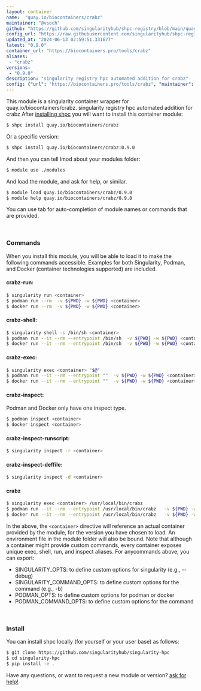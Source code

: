 ```yaml
---
layout: container
name:  "quay.io/biocontainers/crabz"
maintainer: "@vsoch"
github: "https://github.com/singularityhub/shpc-registry/blob/main/quay.io/biocontainers/crabz/container.yaml"
config_url: "https://raw.githubusercontent.com/singularityhub/shpc-registry/main/quay.io/biocontainers/crabz/container.yaml"
updated_at: "2024-06-13 02:59:51.331677"
latest: "0.9.0"
container_url: "https://biocontainers.pro/tools/crabz"
aliases:
 - "crabz"
versions:
 - "0.9.0"
description: "singularity registry hpc automated addition for crabz"
config: {"url": "https://biocontainers.pro/tools/crabz", "maintainer": "@vsoch", "description": "singularity registry hpc automated addition for crabz", "latest": {"0.9.0": "sha256:1b65229b4ecf4425cb67d91cb49dcfa695aa51d812078d28164dbcefcb9adafd"}, "tags": {"0.9.0": "sha256:1b65229b4ecf4425cb67d91cb49dcfa695aa51d812078d28164dbcefcb9adafd"}, "docker": "quay.io/biocontainers/crabz", "aliases": {"crabz": "/usr/local/bin/crabz"}}
---
```


This module is a singularity container wrapper for quay.io/biocontainers/crabz.
singularity registry hpc automated addition for crabz
After [installing shpc](#install) you will want to install this container module:


```bash
$ shpc install quay.io/biocontainers/crabz
```

Or a specific version:

```bash
$ shpc install quay.io/biocontainers/crabz:0.9.0
```

And then you can tell lmod about your modules folder:

```bash
$ module use ./modules
```

And load the module, and ask for help, or similar.

```bash
$ module load quay.io/biocontainers/crabz/0.9.0
$ module help quay.io/biocontainers/crabz/0.9.0
```

You can use tab for auto-completion of module names or commands that are provided.

<br>

### Commands

When you install this module, you will be able to load it to make the following commands accessible.
Examples for both Singularity, Podman, and Docker (container technologies supported) are included.

#### crabz-run:

```bash
$ singularity run <container>
$ podman run --rm  -v ${PWD} -w ${PWD} <container>
$ docker run --rm  -v ${PWD} -w ${PWD} <container>
```

#### crabz-shell:

```bash
$ singularity shell -s /bin/sh <container>
$ podman run --it --rm --entrypoint /bin/sh  -v ${PWD} -w ${PWD} <container>
$ docker run --it --rm --entrypoint /bin/sh  -v ${PWD} -w ${PWD} <container>
```

#### crabz-exec:

```bash
$ singularity exec <container> "$@"
$ podman run --it --rm --entrypoint ""  -v ${PWD} -w ${PWD} <container> "$@"
$ docker run --it --rm --entrypoint ""  -v ${PWD} -w ${PWD} <container> "$@"
```

#### crabz-inspect:

Podman and Docker only have one inspect type.

```bash
$ podman inspect <container>
$ docker inspect <container>
```

#### crabz-inspect-runscript:

```bash
$ singularity inspect -r <container>
```

#### crabz-inspect-deffile:

```bash
$ singularity inspect -d <container>
```


#### crabz

```bash
$ singularity exec <container> /usr/local/bin/crabz
$ podman run --it --rm --entrypoint /usr/local/bin/crabz   -v ${PWD} -w ${PWD} <container> -c " $@"
$ docker run --it --rm --entrypoint /usr/local/bin/crabz   -v ${PWD} -w ${PWD} <container> -c " $@"
```



In the above, the `<container>` directive will reference an actual container provided
by the module, for the version you have chosen to load. An environment file in the
module folder will also be bound. Note that although a container
might provide custom commands, every container exposes unique exec, shell, run, and
inspect aliases. For anycommands above, you can export:

 - SINGULARITY_OPTS: to define custom options for singularity (e.g., --debug)
 - SINGULARITY_COMMAND_OPTS: to define custom options for the command (e.g., -b)
 - PODMAN_OPTS: to define custom options for podman or docker
 - PODMAN_COMMAND_OPTS: to define custom options for the command

<br>

### Install

You can install shpc locally (for yourself or your user base) as follows:

```bash
$ git clone https://github.com/singularityhub/singularity-hpc
$ cd singularity-hpc
$ pip install -e .
```

Have any questions, or want to request a new module or version? [ask for help!](https://github.com/singularityhub/singularity-hpc/issues)